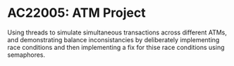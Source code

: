 # AC22005: ATM Project

Using threads to simulate simultaneous transactions across different ATMs, and demonstrating balance inconsistancies by deliberately implementing race conditions and then implementing a fix for thise race conditions using semaphores.  
